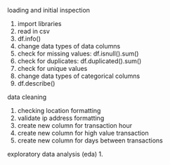loading and initial inspection
1. import libraries
2. read in csv
3. df.info()
4. change data types of data columns
5. check for missing values: df.isnull().sum()
6. check for duplicates: df.duplicated().sum()
7. check for unique values
8. change data types of categorical columns
9. df.describe()

data cleaning
1. checking location formatting
2. validate ip address formatting
3. create new column for transaction hour
4. create new column for high value transaction
5. create new column for days between transactions

exploratory data analysis (eda)
1. 